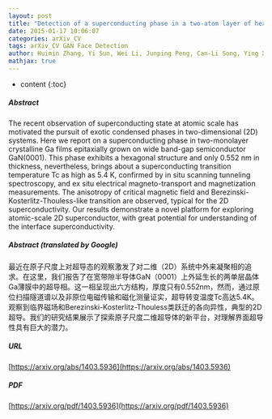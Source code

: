 ```yaml
---
layout: post
title: "Detection of a superconducting phase in a two-atom layer of hexagonal Ga film grown on semiconducting GaN"
date: 2015-01-17 10:06:07
categories: arXiv_CV
tags: arXiv_CV GAN Face Detection
author: Huimin Zhang, Yi Sun, Wei Li, Junping Peng, Can-Li Song, Ying Xing, Qinghua Zhang, Jiaqi Guan, Zhi Li, Yanfei Zhao, Shuaihua Ji, Lili Wang, Ke He, Xi Chen, Lin Gu, Langsheng Ling, Mingliang Tian, Lian Li, X. C. Xie, Jianping Liu, Hui Yang, Qi-Kun Xue, Jian Wang, Xucun Ma
mathjax: true
---
```


* content
{:toc}

##### Abstract
The recent observation of superconducting state at atomic scale has motivated the pursuit of exotic condensed phases in two-dimensional (2D) systems. Here we report on a superconducting phase in two-monolayer crystalline Ga films epitaxially grown on wide band-gap semiconductor GaN(0001). This phase exhibits a hexagonal structure and only 0.552 nm in thickness, nevertheless, brings about a superconducting transition temperature Tc as high as 5.4 K, confirmed by in situ scanning tunneling spectroscopy, and ex situ electrical magneto-transport and magnetization measurements. The anisotropy of critical magnetic field and Berezinski-Kosterlitz-Thouless-like transition are observed, typical for the 2D superconductivity. Our results demonstrate a novel platform for exploring atomic-scale 2D superconductor, with great potential for understanding of the interface superconductivity.

##### Abstract (translated by Google)
最近在原子尺度上对超导态的观察激发了对二维（2D）系统中外来凝聚相的追求。在这里，我们报告了在宽带隙半导体GaN（0001）上外延生长的两单层晶体Ga薄膜中的超导相。这一相呈现出六方结构，厚度只有0.552nm，然而，通过原位扫描隧道谱以及非原位电磁传输和磁化测量证实，超导转变温度Tc高达5.4K。观察到临界磁场和Berezinski-Kosterlitz-Thouless类跃迁的各向异性，典型的2D超导。我们的研究结果展示了探索原子尺度二维超导体的新平台，对理解界面超导性具有巨大的潜力。

##### URL
[https://arxiv.org/abs/1403.5936](https://arxiv.org/abs/1403.5936)

##### PDF
[https://arxiv.org/pdf/1403.5936](https://arxiv.org/pdf/1403.5936)

